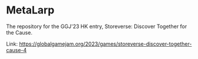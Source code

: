 # MetaLarp

The repository for the GGJ'23 HK entry, Storeverse: Discover Together for the Cause.

Link: https://globalgamejam.org/2023/games/storeverse-discover-together-cause-4